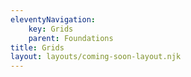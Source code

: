 ```yaml
---
eleventyNavigation:
    key: Grids
    parent: Foundations
title: Grids
layout: layouts/coming-soon-layout.njk
---
```


